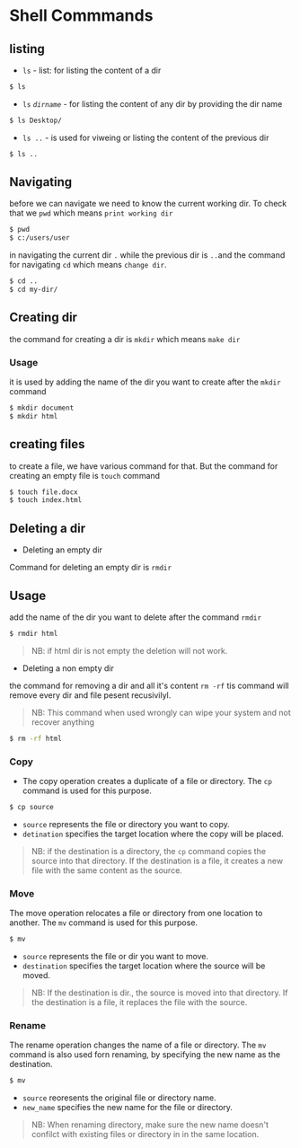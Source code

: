 # Shell Commmands

## listing
- `ls` - list: for listing the content of a dir
```sh
$ ls
```
- `ls` *`dirname`* - for listing the content of any dir by providing the dir name

```sh
$ ls Desktop/
```
- `ls ..` - is used for viweing or listing the content of the previous dir
```sh
$ ls ..
```

## Navigating
before we can navigate we need to know the current working dir. To check that we `pwd`  which means `print working dir`

```sh
$ pwd
$ c:/users/user
```

in navigating the current dir `.` while the previous dir is `..`and the command for navigating `cd` which means `change dir`.

 ```sh
 $ cd ..
 $ cd my-dir/
 ```

## Creating dir
the command for creating a dir is `mkdir` which means `make dir`

### Usage 
it is used by adding the name of the dir you want to create after the `mkdir` command

```sh
$ mkdir document
$ mkdir html
```
## creating files 
to create a file, we have various command for that. But the command for creating an empty file is `touch` command
```sh
$ touch file.docx
$ touch index.html
```
## Deleting a dir
- Deleting an empty dir

Command for deleting an empty dir is `rmdir`
## Usage
add the name of the dir you want to delete after the command `rmdir`
```sh
$ rmdir html
```
>NB: if html dir is not empty the deletion will not work.

- Deleting a non empty dir

the command for removing a dir and all it's content `rm -rf` tis command will remove every dir and file pesent recusivilyl.

>NB: This command when used wrongly can wipe your system and not recover anything
```sh
$ rm -rf html
```

### Copy 
 - The copy operation creates a duplicate of a file or directory. The `cp` command is used for this purpose.
```sh
$ cp source
```
- `source` represents the file or directory you want to copy.
- `detination` specifies the target location where the copy will be placed.
>NB: if the destination is a directory, the `cp` command copies the source into that directory. If the destination is a file, it creates a new file with the same content as the source.

### Move 
The move operation relocates a file or directory from one location to another. The `mv` command is used for this purpose.
```sh
$ mv
```
- `source` represents the file or dir you want to move.
- `destination` specifies the target location where the source will be moved.
>NB: If the destination is  dir., the source is moved into that directory. If the destination is a file, it replaces the file with the source.

### Rename
The rename operation changes the name of a file or directory. The `mv` command is also used forn renaming, by specifying the new name as the destination.
```sh
$ mv 
```
- `source` reoresents the original file or directory name.
- `new_name` specifies the new name for the file or directory.
>NB: When renaming directory, make sure the new name doesn't confilct with existing files or directory in in the same location.